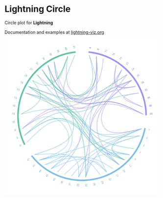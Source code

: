# Lightning Circle

Circle plot for **Lightning**

Documentation and examples at [lightning-viz.org](http://lightning-viz.org/documentation)

[![circle](https://raw.githubusercontent.com/lightning-viz/lightning-default-index/master/images/circle.png)](https://github.com/lightning-viz/lightning-circle)
